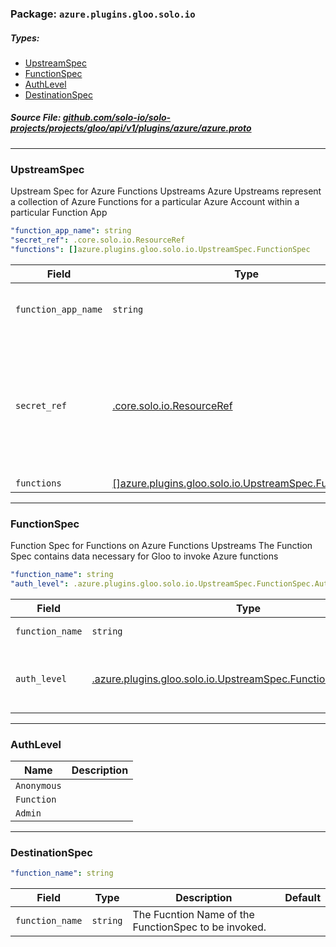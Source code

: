 <!-- Code generated by solo-kit. DO NOT EDIT. -->

### Package: `azure.plugins.gloo.solo.io` 
##### Types:


- [UpstreamSpec](#UpstreamSpec)
- [FunctionSpec](#FunctionSpec)
- [AuthLevel](#AuthLevel)
- [DestinationSpec](#DestinationSpec)
  



##### Source File: [github.com/solo-io/solo-projects/projects/gloo/api/v1/plugins/azure/azure.proto](https://github.com/solo-io/solo-projects/blob/master/projects/gloo/api/v1/plugins/azure/azure.proto)





---
### <a name="UpstreamSpec">UpstreamSpec</a>

 
Upstream Spec for Azure Functions Upstreams
Azure Upstreams represent a collection of Azure Functions for a particular Azure Account
within a particular Function App

```yaml
"function_app_name": string
"secret_ref": .core.solo.io.ResourceRef
"functions": []azure.plugins.gloo.solo.io.UpstreamSpec.FunctionSpec

```

| Field | Type | Description | Default |
| ----- | ---- | ----------- |----------- | 
| `function_app_name` | `string` | The Name of the Azure Function App where the functions are grouped |  |
| `secret_ref` | [.core.solo.io.ResourceRef](../../../../../../../solo-kit/api/v1/ref.proto.sk.md#ResourceRef) | A [Gloo Secret Ref](https://gloo.solo.io/introduction/concepts/#Secrets) to an [Azure Publish Profile JSON file](https://azure.microsoft.com/en-us/downloads/publishing-profile-overview/). {{ hide_not_implemented "Azure Secrets can be created with `glooctl secret create azure ...`" }} Note that this secret is not required unless Function Discovery is enabled |  |
| `functions` | [[]azure.plugins.gloo.solo.io.UpstreamSpec.FunctionSpec](azure.proto.sk.md#FunctionSpec) |  |  |




---
### <a name="FunctionSpec">FunctionSpec</a>

 
Function Spec for Functions on Azure Functions Upstreams
The Function Spec contains data necessary for Gloo to invoke Azure functions

```yaml
"function_name": string
"auth_level": .azure.plugins.gloo.solo.io.UpstreamSpec.FunctionSpec.AuthLevel

```

| Field | Type | Description | Default |
| ----- | ---- | ----------- |----------- | 
| `function_name` | `string` | The Name of the Azure Function as it appears in the Azure Functions Portal |  |
| `auth_level` | [.azure.plugins.gloo.solo.io.UpstreamSpec.FunctionSpec.AuthLevel](azure.proto.sk.md#AuthLevel) | Auth Level can bve either "anonymous" "function" or "admin" See https://vincentlauzon.com/2017/12/04/azure-functions-http-authorization-levels/ for more details |  |




---
### <a name="AuthLevel">AuthLevel</a>



| Name | Description |
| ----- | ----------- | 
| `Anonymous` |  |
| `Function` |  |
| `Admin` |  |




---
### <a name="DestinationSpec">DestinationSpec</a>



```yaml
"function_name": string

```

| Field | Type | Description | Default |
| ----- | ---- | ----------- |----------- | 
| `function_name` | `string` | The Fucntion Name of the FunctionSpec to be invoked. |  |





<!-- Start of HubSpot Embed Code -->
<script type="text/javascript" id="hs-script-loader" async defer src="//js.hs-scripts.com/5130874.js"></script>
<!-- End of HubSpot Embed Code -->
